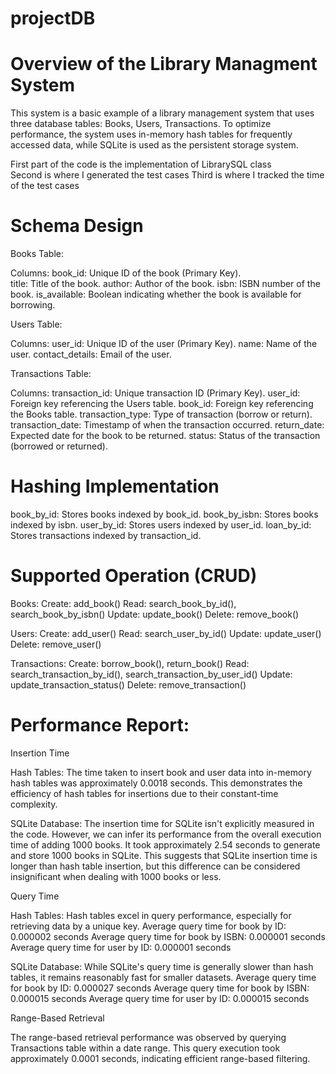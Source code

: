 # projectDB
# Overview of the Library Managment System
This system is a basic example of a library management system that uses three database tables: Books, Users, Transactions.
To optimize performance, the system uses in-memory hash tables for frequently accessed data, while SQLite is used as the persistent storage system.

First part of the code is the implementation of LibrarySQL class<br />
Second is where I generated the test cases
Third is where I tracked the time of the test cases

# Schema Design

Books Table:

Columns:
book_id: Unique ID of the book (Primary Key). <br/>
title: Title of the book.
author: Author of the book.
isbn: ISBN number of the book.
is_available: Boolean indicating whether the book is available for borrowing.

Users Table:

Columns:
user_id: Unique ID of the user (Primary Key).
name: Name of the user.
contact_details: Email of the user.

Transactions Table:

Columns:
transaction_id: Unique transaction ID (Primary Key).
user_id: Foreign key referencing the Users table.
book_id: Foreign key referencing the Books table.
transaction_type: Type of transaction (borrow or return).
transaction_date: Timestamp of when the transaction occurred.
return_date: Expected date for the book to be returned.
status: Status of the transaction (borrowed or returned).

# Hashing Implementation

book_by_id: Stores books indexed by book_id. 
book_by_isbn: Stores books indexed by isbn.
user_by_id: Stores users indexed by user_id. 
loan_by_id: Stores transactions indexed by transaction_id. 

# Supported Operation (CRUD)

Books:
Create: add_book()
Read: search_book_by_id(), search_book_by_isbn()
Update: update_book()
Delete: remove_book()

Users:
Create: add_user()
Read: search_user_by_id()
Update: update_user()
Delete: remove_user()

Transactions:
Create: borrow_book(), return_book()
Read: search_transaction_by_id(), search_transaction_by_user_id()
Update: update_transaction_status()
Delete: remove_transaction()

# Performance Report:

Insertion Time

Hash Tables: The time taken to insert book and user data into in-memory hash tables was approximately 0.0018 seconds. This demonstrates the efficiency of hash tables for insertions due to their constant-time complexity.

SQLite Database: The insertion time for SQLite isn't explicitly measured in the code. However, we can infer its performance from the overall execution time of adding 1000 books. It took approximately 2.54 seconds to generate and store 1000 books in SQLite. This suggests that SQLite insertion time is longer than hash table insertion, but this difference can be considered insignificant when dealing with 1000 books or less.

Query Time

Hash Tables: Hash tables excel in query performance, especially for retrieving data by a unique key.
Average query time for book by ID: 0.000002 seconds
Average query time for book by ISBN: 0.000001 seconds
Average query time for user by ID: 0.000001 seconds

SQLite Database: While SQLite's query time is generally slower than hash tables, it remains reasonably fast for smaller datasets.
Average query time for book by ID: 0.000027 seconds
Average query time for book by ISBN: 0.000015 seconds
Average query time for user by ID: 0.000015 seconds

Range-Based Retrieval

The range-based retrieval performance was observed by querying Transactions table within a date range. This query execution took approximately 0.0001 seconds, indicating efficient range-based filtering.
